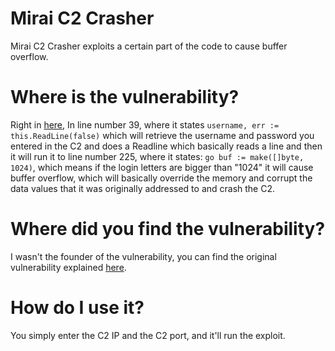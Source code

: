 # Mirai C2 Crasher
Mirai C2 Crasher exploits a certain part of the code to cause buffer overflow.
# Where is the vulnerability?
Right in [here](https://github.com/jgamblin/Mirai-Source-Code/blob/master/mirai/cnc/admin.go), In line number 39, where it states  ```username, err := this.ReadLine(false)```  which will retrieve the username and password you entered in the C2 and does a Readline which basically reads a line and then it will run it to line number 225, where it states: ```go buf := make([]byte, 1024)```, which means if the login letters are bigger than "1024" it will cause buffer overflow, which will basically override the memory and corrupt the data values that it was originally addressed to and crash the C2.
# Where did you find the vulnerability?
I wasn't the founder of the vulnerability, you can find the original vulnerability explained [here](https://www.ankitanubhav.info/post/crash).
# How do I use it?
You simply enter the C2 IP and the C2 port, and it'll run the exploit.
